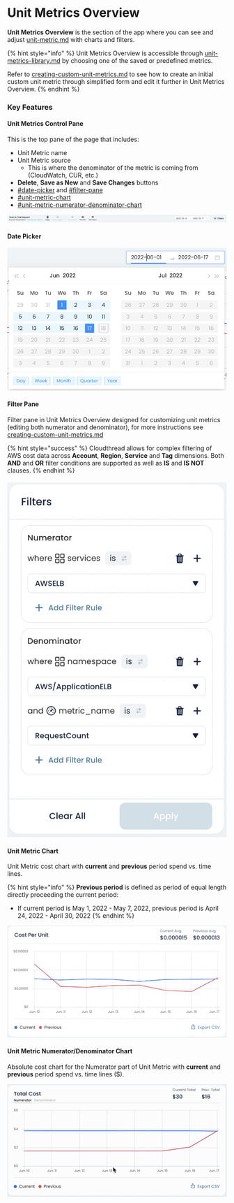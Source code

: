 # Unit Metrics Overview

**Unit Metrics Overview** is the section of the app where you can see and adjust [unit-metric.md](unit-metric.md "mention") with charts and filters.

{% hint style="info" %}
Unit Metrics Overview is accessible through [unit-metrics-library.md](unit-metrics-library.md "mention") by choosing one of the saved or predefined metrics.

Refer to [creating-custom-unit-metrics.md](../../guides/creating-custom-unit-metrics.md "mention") to see how to create an initial custom unit metric through simplified form and edit it further in Unit Metrics Overview.
{% endhint %}

### Key Features

#### Unit Metrics Control Pane

This is the top pane of the page that includes:

* Unit Metric name
* Unit Metric source
  * This is where the denominator of the metric is coming from (CloudWatch, CUR, etc.)
* **Delete**, **Save as New** and **Save Changes** buttons
* [#date-picker](unit-metrics-lab.md#date-picker "mention") and [#filter-pane](unit-metrics-lab.md#filter-pane "mention")
* [#unit-metric-chart](unit-metrics-lab.md#unit-metric-chart "mention")
* [#unit-metric-numerator-denominator-chart](unit-metrics-lab.md#unit-metric-numerator-denominator-chart "mention")

![Unit Metrics Control Pane](../../.gitbook/assets/unit-metrics-overview-1-top-pane.png)

#### Date Picker

![](../../.gitbook/assets/date-picker.png)

#### Filter Pane

Filter pane in Unit Metrics Overview designed for customizing unit metrics (editing both numerator and denominator), for more instructions see [creating-custom-unit-metrics.md](../../guides/creating-custom-unit-metrics.md "mention")

{% hint style="success" %}
Cloudthread allows for complex filtering of AWS cost data across **Account**, **Region**, **Service** and **Tag** dimensions. Both **AND** and **OR** filter conditions are supported as well as **IS** and **IS NOT** clauses.
{% endhint %}

#### ![](<../../.gitbook/assets/image (4) (2).png>)

#### Unit Metric Chart

Unit Metric cost chart with **current** and **previous** period spend vs. time lines.

{% hint style="info" %}
**Previous period** is defined as period of equal length directly proceeding the current period:

* If current period is May 1, 2022 - May 7, 2022, previous period is April 24, 2022 - April 30, 2022
{% endhint %}

![](<../../.gitbook/assets/image (1) (2).png>)

#### Unit Metric Numerator/Denominator Chart

Absolute cost chart for the Numerator part of Unit Metric with **current** and **previous** period spend vs. time lines ($).

![](../../.gitbook/assets/unit-metrics-overview-4-num-denom-chart.gif)
